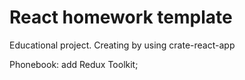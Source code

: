 # React homework template

Educational project. Creating by using crate-react-app

Phonebook: add Redux Toolkit;
